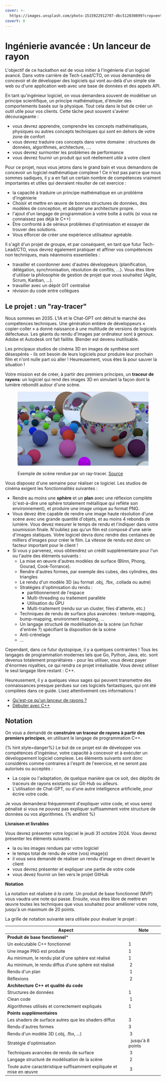 ```yaml
---
cover: >-
  https://images.unsplash.com/photo-1515922912707-dbc512030899?crop=entropy&cs=srgb&fm=jpg&ixid=M3wxOTcwMjR8MHwxfHNlYXJjaHw4fHxzcGhlcmV8ZW58MHx8fHwxNzI5MzA4NTk3fDA&ixlib=rb-4.0.3&q=85
coverY: 0
---
```


# Ingénierie avancée : Un lanceur de rayon  

L'objectif de ce hackathon est de vous initier à l'ingénierie d'un logiciel avancé. Dans votre carrière de Tech-Lead/CTO, on vous demandera de concevoir et de développer des logiciels qui vont au-delà d'un simple site web ou d'une application web avec une base de données et des appels API. 

En tant qu'ingénieur logiciel, on vous demandera souvent de modéliser un principe scientifique, un principe mathématique, d'émuler des comportements basés sur la physique. Tout cela dans le but de créer un outil utile pour vos clients. Cette tâche peut souvent s'avérer décourageante :

- vous devrez apprendre, comprendre les concepts mathématiques, physiques ou autres concepts techniques qui sont en dehors de votre zone de confort
- vous devrez traduire ces concepts dans votre domaine : structures de données, algorithmes, architecture, ....
- vous devrez surmonter les problèmes de performance
- vous devrez fournir un produit qui soit réellement *utile* à votre client

Pour ce projet, nous vous jetons dans le grand bain et vous demandons de concevoir un logiciel mathématique complexe ! Ce n'est pas parce que nous sommes sadiques, il y a en fait un certain nombre de compétences vraiment importantes et utiles qui devraient résulter de cet exercice :

- la capacité à traduire un principe mathématique en un problème d'ingénierie
- Choisir et mettre en œuvre de bonnes structures de données, des modèles de conception, et adopter une architecture propre.
- l'ajout d'un langage de programmation à votre boîte à outils (si vous ne connaissez pas déjà le C++)
- Être confronté à de sérieux problèmes d'optimisation et essayer de trouver des solutions.
- Vous efforcer de créer une expérience utilisateur agréable.

Il s'agit d'un projet de groupe, et par conséquent, en tant que futur Tech-Lead/CTO, vous devrez également pratiquer et affiner vos compétences non techniques, mais néanmoins essentielles :

- travailler et coordonner avec d'autres développeurs (planification, délégation, synchronisation, résolution de conflits, ...). Vous êtes libre d'utiliser la philosophie de gestion de projet que vous souhaitez (Agile, Scrum, Kanban, ...).
- travailler avec un dépôt GIT centralisé
- révision du code entre collègues


## Le projet : un "ray-tracer"

Nous sommes en 2035. L'IA et le Chat-GPT ont détruit le marché des compétences techniques. Une génération entière de développeurs « copier-coller » a donné naissance à une multitude de versions de logiciels défectueux. Les géants du rendu d'images par ordinateur sont à genoux. Adobe et Autodesk ont fait faillite. Blender est devenu inutilisable.

Les principaux studios de cinéma 3D en images de synthèse sont désespérés - ils ont besoin de leurs logiciels pour produire leur prochain film et n'ont nulle part où aller ! Heureusement, vous êtes là pour sauver la situation !

Votre mission est de créer, à partir des premiers principes, un **traceur de rayons**: un logiciel qui rend des images 3D en simulant la façon dont la lumière rebondit autour d'une scène.

<figure><img src="./img/example.jpeg" alt=""><figcaption><p>Exemple de scène rendue par un ray-tracer. <a href="https://github.com/mellinoe/veldrid-raytracer">Source</a></p></figcaption></figure>

Vous disposez d'une semaine pour réaliser ce logiciel. Les studios de cinéma exigent les fonctionnalités suivantes :

- Rendre au moins une **sphère** et un **plan** avec une réflexion complète (c'est-à-dire une sphère totalement métallique qui reflète son environnement), et produire une image unique au format PNG.
- Vous devez être capable de rendre une image haute résolution d'une scène avec une grande quantité d'objets, et au moins 4 rebonds de lumière. Vous devez mesurer le temps de rendu et l'indiquer dans votre soumission finale. N'oubliez pas qu'un film est composé d'une série d'images statiques. Votre logiciel devra donc rendre des centaines de milliers d'images pour créer le film. La vitesse de rendu est donc un facteur important pour le client !
- Si vous y parvenez, vous obtiendrez un crédit supplémentaire pour l'un ou l'autre des éléments suivants :
  - La mise en œuvre d'autres modèles de surface (Blinn, Phong, Gourad, Cook-Torrance).
  - Rendre d'autres formes, par exemple des cubes, des cylindres, des triangles
  - Le rendu d'un modèle 3D (au format .obj, .fbx, .collada ou autre)
  - Stratégies d'optimisation du rendu :
    - partitionnement de l'espace
    - Multi-threading ou traitement parallèle
    - Utilisation du GPU
    - Multi-traitement (rendu sur un cluster, files d'attente, etc.)
  - Techniques de rendu de surface plus avancées : texture-mapping, bump-mapping, environment mapping, ...
  - Un langage structuré de modélisation de la scène (un fichier d'entrée ?) spécifiant la disposition de la scène
  - Anti-crénelage
  - ... 

Cependant, dans ce futur dystopique, il y a quelques contraintes ! Tous les langages de programmation modernes tels que Go, Python, Java, etc. sont devenus totalement propriétaires - pour les utiliser, vous devez payer d'énormes royalties, ce qui rendra ce projet irréalisable. Vous devez utiliser le seul langage libre restant : C++. 

Heureusement, il y a quelques vieux sages qui peuvent transmettre des connaissances presque perdues sur ces logiciels fantastiques, qui ont été compilées dans ce guide. Lisez attentivement ces informations !

- [Qu'est-ce qu'un lanceur de rayons ?](./raytracer/intro.md)
- [Débuter avec C++](./cpp/intro.md)


## Notation

On vous a demandé de **construire un traceur de rayons à partir des premiers principes**, en utilisant le langage de programmation C++. 

{% hint style=danger%}
Le but de ce projet est de développer vos compétences d'ingénieur, votre capacité à concevoir et à exécuter un développement logiciel complexe. Les éléments suivants sont donc considérés comme contraires à l'esprit de l'exercice, et ne seront pas autorisés ou acceptés :

- La copie ou l'adaptation, de quelque manière que ce soit, des dépôts de traceurs de rayons existants sur Git-Hub ou ailleurs.
- L'utilisation de Chat-GPT, ou d'une autre intelligence artificielle, pour écrire votre code.

Je vous demanderai fréquemment d'expliquer votre code, et vous serez pénalisé si vous ne pouvez pas expliquer suffisamment votre structure de données ou vos algorithmes.
{% endhint %}

**Livraison et livrables**

Vous devrez présenter votre logiciel le jeudi 31 octobre 2024. Vous devrez présenter les éléments suivants :

- la ou les images rendues par votre logiciel
- le temps total de rendu de votre (vos) image(s)
- il vous sera demandé de réaliser un rendu d'image en direct devant le client
- vous devrez présenter et expliquer une partie de votre code
- vous devez fournir un lien vers le projet GitHub

**Notation**

La notation est réalisée *à la carte*. Un produit de base fonctionnel (MVP) vous vaudra une note qui passe. Ensuite, vous êtes libre de mettre en œuvre toutes les techniques que vous souhaitez pour améliorer votre note, jusqu'à un maximum de 20 points.

La grille de notation suivante sera utilisée pour évaluer le projet :

| Aspect | Note |
|--|--|
| **Produit de base fonctionnel*** | |
| Un exécutable C++ fonctionnel | 1 |
| Une image PNG est produite | 1 |
| Au minimum, le rendu plat d'une sphère est réalisé | 1 |
| Au minimum, le rendu diffus d'une sphère est réalisé | 2 |
| Rendu d'un plan | 1 |
| Réflexions | 2 |
| **Architecture C++ et qualité du code** |  |
| Structures de données | 1 |
| Clean code | 1 |
| Algorithmes utilisés et correctement expliqués | 1 |
| **Points supplémentaires** |
| Les shaders de surface autres que les shaders diffus | 3 |
| Rendu d'autres formes | 3 |
| Rendu d'un modèle 3D (.obj, .fbx, ...) | 3 |
| Stratégie d'optimisation |  jusqu'à 8 points |
| Techniques avancées de rendu de surface | 3 |
| Langage structuré de modélisation de la scène | 2 |
| Toute autre caractéristique suffisamment expliquée et mise en œuvre | 3 |



